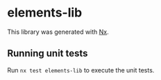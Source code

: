 # elements-lib

This library was generated with [Nx](https://nx.dev).

## Running unit tests

Run `nx test elements-lib` to execute the unit tests.
